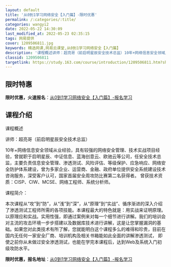 ```yaml
---
layout: default
title: '从0到1学习网络安全【入门篇】-限时优惠'
permalink: /:categories/:title/
categories: wangyi2
date: 2022-05-22 14:30:09
last_modified_at: 2022-05-23 02:35:15
tags: 网易提供
cover: 1209506811.jpg
keywords: 精选网课,网易云课堂,从0到1学习网络安全【入门篇】
description: '课程概述讲师：超亮哥（前启明星辰安全技术总监）10年+网络信息安全领域从业经验，具有较强的网络安全管理、技术实战项目经验'
classid: 1209506811
targetlink: https://study.163.com/course/introduction/1209506811.htm?share=1&shareId=1025206652&utm_campaign=share&utm_medium=iphoneShare&utm_source=&utm_u=1025206652
---
```


## 限时特惠

**限时优惠，火速报名**：[从0到1学习网络安全【入门篇】-报名学习](https://study.163.com/course/introduction/1209506811.htm?share=1&shareId=1025206652&utm_campaign=share&utm_medium=iphoneShare&utm_source=&utm_u=1025206652)

## 课程介绍

课程概述

讲师：超亮哥（前启明星辰安全技术总监）

10年+网络信息安全领域从业经验，具有较强的网络安全管理、技术实战项目经验，曾就职于启明星辰、中证信息、蓝海创意云、欧驰云等公司，任安全技术总监，主要负责信息安全管理、渗透测试、风险评估、等级保护、应急响应、网络安全防护体系建设，曾为多家企业、运营商、金融、政府单位提供安全系统建设技术咨询服务，深受客户认可，国家首届安全周攻防比赛第二名获得者。 曾获技术资质：CISP、CIW、MCSE、网络工程师、系统分析师。



课程简介：

本次课程从“攻”到“防”，从“浅”到“深”，从“原理”到“实战”、循序渐进的深入介绍了渗透测试工程师所需的各项技能。本课程最大的特色就是：用实战来证明原理。以原理应和实战。实用性强，即通过案例来对每一个细节进行讲解。我们的培训会对主流的攻击环境一步步搭建以及数据库技术进行讲解，这是让您掌握漏洞的基础。如果您对此类技术有所了解，您就能明白这个课程多么的难得和珍贵，目前在国内无任何一家安全厂商、培训机构及相关书箱能如此全面的讲解渗透测试， 即使之前你从未做过安全渗透测试，也能在学完本课程后，达到Web及系统入门初级攻防水平。

**限时优惠，报名地址**：[从0到1学习网络安全【入门篇】-报名学习](https://study.163.com/course/introduction/1209506811.htm?share=1&shareId=1025206652&utm_campaign=share&utm_medium=iphoneShare&utm_source=&utm_u=1025206652)

